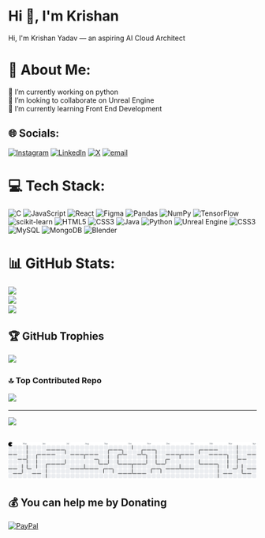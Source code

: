 <h1>Hi 👋, I'm Krishan</h1>
<p>Hi, I'm Krishan Yadav — an aspiring AI Cloud Architect </p>

# 💫 About Me:
🔭 I’m currently working on python<br>👯 I’m looking to collaborate on Unreal Engine<br>🌱 I’m currently learning Front End Development


## 🌐 Socials:
[![Instagram](https://img.shields.io/badge/Instagram-%23E4405F.svg?logo=Instagram&logoColor=white)](https://instagram.com/harshhh_1191) [![LinkedIn](https://img.shields.io/badge/LinkedIn-%230077B5.svg?logo=linkedin&logoColor=white)](https://linkedin.com/in/in/krishan-yadav-323425253) [![X](https://img.shields.io/badge/X-black.svg?logo=X&logoColor=white)](https://x.com/@KrishanYdv1191) [![email](https://img.shields.io/badge/Email-D14836?logo=gmail&logoColor=white)](mailto:kryshan753@gmail.com) 

# 💻 Tech Stack:
![C](https://img.shields.io/badge/c-%2300599C.svg?style=plastic&logo=c&logoColor=white) ![JavaScript](https://img.shields.io/badge/javascript-%23323330.svg?style=plastic&logo=javascript&logoColor=%23F7DF1E) ![React](https://img.shields.io/badge/react-%2320232a.svg?style=plastic&logo=react&logoColor=%2361DAFB) ![Figma](https://img.shields.io/badge/figma-%23F24E1E.svg?style=plastic&logo=figma&logoColor=white) ![Pandas](https://img.shields.io/badge/pandas-%23150458.svg?style=plastic&logo=pandas&logoColor=white) ![NumPy](https://img.shields.io/badge/numpy-%23013243.svg?style=plastic&logo=numpy&logoColor=white) ![TensorFlow](https://img.shields.io/badge/TensorFlow-%23FF6F00.svg?style=plastic&logo=TensorFlow&logoColor=white) ![scikit-learn](https://img.shields.io/badge/scikit--learn-%23F7931E.svg?style=plastic&logo=scikit-learn&logoColor=white) ![HTML5](https://img.shields.io/badge/html5-%23E34F26.svg?style=plastic&logo=html5&logoColor=white) ![CSS3](https://img.shields.io/badge/css3-%231572B6.svg?style=plastic&logo=css3&logoColor=white) ![Java](https://img.shields.io/badge/java-%23ED8B00.svg?style=plastic&logo=openjdk&logoColor=white) ![Python](https://img.shields.io/badge/python-3670A0?style=plastic&logo=python&logoColor=ffdd54) ![Unreal Engine](https://img.shields.io/badge/unrealengine-%23313131.svg?style=plastic&logo=unrealengine&logoColor=white) ![CSS3](https://img.shields.io/badge/css3-%231572B6.svg?style=plastic&logo=css3&logoColor=white) ![MySQL](https://img.shields.io/badge/mysql-4479A1.svg?style=plastic&logo=mysql&logoColor=white) ![MongoDB](https://img.shields.io/badge/MongoDB-%234ea94b.svg?style=plastic&logo=mongodb&logoColor=white) ![Blender](https://img.shields.io/badge/blender-%23F5792A.svg?style=plastic&logo=blender&logoColor=white)
# 📊 GitHub Stats:
![](https://github-readme-stats.vercel.app/api?username=Krishanyadav333&theme=solarized-light&hide_border=true&include_all_commits=true&count_private=true)<br/>
![](https://nirzak-streak-stats.vercel.app/?user=Krishanyadav333&theme=solarized-light&hide_border=true)<br/>
![](https://github-readme-stats.vercel.app/api/top-langs/?username=Krishanyadav333&theme=solarized-light&hide_border=true&include_all_commits=true&count_private=true&layout=compact)

## 🏆 GitHub Trophies
![](https://github-profile-trophy.vercel.app/?username=Krishanyadav333&theme=solarized-light&no-frame=false&no-bg=false&margin-w=4)

### 🔝 Top Contributed Repo
![](https://github-contributor-stats.vercel.app/api?username=Krishanyadav333&limit=5&theme=solarized-light&combine_all_yearly_contributions=true)

---
[![](https://visitcount.itsvg.in/api?id=Krishanyadav333&icon=0&color=8)](https://visitcount.itsvg.in)

<br clear="both">

<picture>
  <source media="(prefers-color-scheme: dark)" srcset="https://raw.githubusercontent.com/KrishanYadav333/KrishanYadav333/output/pacman-contribution-graph-dark.svg">
  <source media="(prefers-color-scheme: light)" srcset="https://raw.githubusercontent.com/KrishanYadav333/KrishanYadav333/output/pacman-contribution-graph.svg">
  <img alt="pacman contribution graph" src="https://raw.githubusercontent.com/KrishanYadav333/KrishanYadav333/output/pacman-contribution-graph.svg">
</picture>

###

  ## 💰 You can help me by Donating
  [![PayPal](https://img.shields.io/badge/PayPal-00457C?style=for-the-badge&logo=paypal&logoColor=white)](https://paypal.me/https://paypal.me/KrishanYadav1191) 

